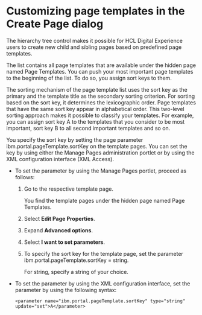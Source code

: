 # Customizing page templates in the Create Page dialog

The hierarchy tree control makes it possible for HCL Digital Experience users to create new child and sibling pages based on predefined page templates.

The list contains all page templates that are available under the hidden page named Page Templates. You can push your most important page templates to the beginning of the list. To do so, you assign sort keys to them.

The sorting mechanism of the page template list uses the sort key as the primary and the template title as the secondary sorting criterion. For sorting based on the sort key, it determines the lexicographic order. Page templates that have the same sort key appear in alphabetical order. This two-level sorting approach makes it possible to classify your templates. For example, you can assign sort key A to the templates that you consider to be most important, sort key B to all second important templates and so on.

You specify the sort key by setting the page parameter ibm.portal.pageTemplate.sortKey on the template pages. You can set the key by using either the Manage Pages administration portlet or by using the XML configuration interface \(XML Access\).

-   To set the parameter by using the Manage Pages portlet, proceed as follows:

    1.  Go to the respective template page.

        You find the template pages under the hidden page named Page Templates.

    2.  Select **Edit Page Properties**.

    3.  Expand **Advanced options**.

    4.  Select **I want to set parameters**.

    5.  To specify the sort key for the template page, set the parameter ibm.portal.pageTemplate.sortKey = string.

        For string, specify a string of your choice.

-   To set the parameter by using the XML configuration interface, set the parameter by using the following syntax:

    ```
    <parameter name="ibm.portal.pageTemplate.sortKey" type="string" update="set">A</parameter>
    ```
